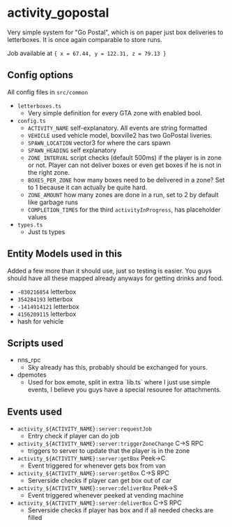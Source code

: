 # activity_gopostal

Very simple system for "Go Postal", which is on paper just box deliveries to letterboxes. It is once again comparable to store runs.

Job available at `{ x = 67.44, y = 122.31, z = 79.13 }`

## Config options

All config files in `src/common`

- `letterboxes.ts`
  - Very simple definition for every GTA zone with enabled bool.
- `config.ts`
  - `ACTIVITY_NAME` self-explanatory. All events are string formatted
  - `VEHICLE` used vehicle model, boxville2 has two GoPostal liveries.
  - `SPAWN_LOCATION` vector3 for where the cars spawn
  - `SPAWN_HEADING` self explanatory
  - `ZONE_INTERVAL` script checks (default 500ms) if the player is in zone or not. Player can not deliver boxes or even get boxes if he is not in the right zone.
  - `BOXES_PER_ZONE` how many boxes need to be delivered in a zone? Set to 1 because it can actually be quite hard.
  - `ZONE_AMOUNT` how many zones are done in a run, set to 2 by default like garbage runs
  - `COMPLETION_TIMES` for the third `activityInProgress`, has placeholder values
- `types.ts`
  - Just ts types

## Entity Models used in this
Added a few more than it should use, just so testing is easier. You guys should have all these mapped already anyways for getting drinks and food.

- `-830216854` letterbox
- `354284193` letterbox
- `-1414914121` letterbox
- `4156209115` letterbox
- hash for vehicle

## Scripts used

- nns_rpc
  - Sky already has this, probably should be exchanged for yours.
- dpemotes
  - Used for box emote, split in extra ´lib.ts` where I just use simple events, I believe you guys have a special resouree for attachments.

## Events used

- `activity_${ACTIVITY_NAME}:server:requestJob`
  - Entry check if player can do job
- `activity_${ACTIVITY_NAME}:server:triggerZoneChange` C->S RPC
  - triggers to server to update that the player is in the zone
- `activity_${ACTIVITY_NAME}:server:getBox` Peek->C
  - Event triggered for whenever gets box from van
- `activity_${ACTIVITY_NAME}:server:getBox` C->S RPC
  - Serverside checks if player can get box out of car
- `activity_${ACTIVITY_NAME}:server:deliverBox` Peek->S
  - Event triggered whenever peeked at vending machine
- `activity_${ACTIVITY_NAME}:server:deliverBox` C->S RPC
  - Serverside checks if player has box and if all needed checks are filled